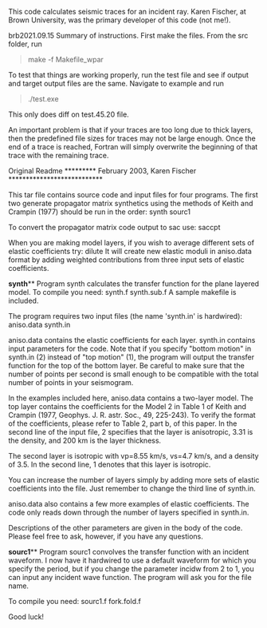 This code calculates seismic traces for an incident ray. Karen Fischer, at Brown University, was the primary developer of this code (not me!). 

brb2021.09.15 Summary of instructions. First make the files. From the src folder, run 
> make -f Makefile_wpar

To test that things are working properly, run the test file and see if output and target output files are the same. Navigate to example and run 
> ./test.exe 

This only does diff on test.45.20 file.

An important problem is that if your traces are too long due to thick layers, then the predefined file sizes for traces may not be large enough. Once the end of a trace is reached, Fortran will simply overwrite the beginning of that trace with the remaining trace. 

Original Readme
********* February 2003, Karen Fischer ***************************

This tar file contains source code and input files for four
programs.  The first two generate propagator matrix synthetics
using the methods of Keith and Crampin (1977) should be run in the 
order:
synth
sourc1

To convert the propagator matrix code output to sac use:
saccpt

When you are making model layers, if you wish to average different 
sets of elastic coefficients try:
dilute
It will create new elastic moduli in aniso.data format by
adding weighted contributions from three input sets of elastic 
coefficients.

****synth******
Program synth calculates the transfer function for the plane layered model.
To compile you need:
synth.f
synth.sub.f
A sample makefile is included.

The program requires two input files (the name 'synth.in' is hardwired):
aniso.data
synth.in

aniso.data contains the elastic coefficients for each layer.
synth.in contains input parameters for the code.  Note that 
if you specify "bottom motion" in synth.in (2) instead of 
"top motion" (1), the program will output the transfer function
for the top of the bottom layer.  Be careful to make sure that
the number of points per second is small enough to be compatible
with the total number of points in your seismogram.

In the examples included here, aniso.data contains a two-layer model.
The top layer contains the coefficients for the Model 2 in Table 1
of Keith and Crampin (1977, Geophys. J. R. astr. Soc., 49, 225-243).
To verify the format of the coefficients, please refer to Table 2,
part b, of this paper.  In the second line of the input file,
2 specifies that the layer is anisotropic,  3.31 is the density,
and 200 km is the layer thickness.

The second layer is isotropic with vp=8.55 km/s, vs=4.7 km/s, and
a density of 3.5.  In the second line, 1 denotes that this layer
is isotropic.

You can increase the number of layers simply by adding more
sets of elastic coefficients into the file.  Just remember to
change the third line of synth.in.

aniso.data also contains a few more examples of elastic coefficients.
The code only reads down through the number of layers specified in
synth.in.

Descriptions of the other parameters are given in the body of the
code.  Please feel free to ask, however, if you have any questions.

****sourc1******
Program sourc1 convolves the transfer function with an incident
waveform.  I now have it hardwired to use a default waveform
for which you specify the period, but if you change the
parameter incidw from 2 to 1, you can input any incident 
wave function.  The program will ask you for the file name.

To compile you need:
sourc1.f
fork.fold.f


Good luck!

